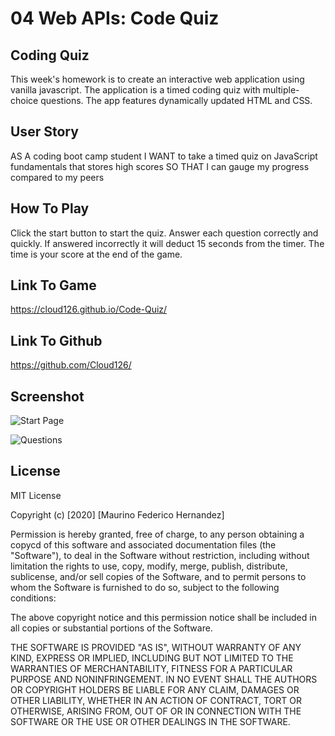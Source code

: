 # 04 Web APIs: Code Quiz

## Coding Quiz

This week's homework is to create an interactive web application using vanilla javascript. The application is a timed coding quiz with multiple-choice questions. The app features dynamically updated HTML and CSS.

## User Story

AS A coding boot camp student
I WANT to take a timed quiz on JavaScript fundamentals that stores high scores
SO THAT I can gauge my progress compared to my peers

## How To Play

Click the start button to start the quiz. Answer each question correctly and quickly. If answered incorrectly it will deduct 15 seconds from the timer. The time is your score at the end of the game. 

## Link To Game

https://cloud126.github.io/Code-Quiz/

## Link To Github

https://github.com/Cloud126/ 

## Screenshot

![Start Page](images/Screenshot_1.PNG "Screenshot-1")

![Questions](images/Screenshot_2.PNG "Screenshot-2")

## License

MIT License

Copyright (c) [2020] [Maurino Federico Hernandez]

Permission is hereby granted, free of charge, to any person obtaining a copycd
of this software and associated documentation files (the "Software"), to deal
in the Software without restriction, including without limitation the rights
to use, copy, modify, merge, publish, distribute, sublicense, and/or sell
copies of the Software, and to permit persons to whom the Software is
furnished to do so, subject to the following conditions:

The above copyright notice and this permission notice shall be included in all
copies or substantial portions of the Software.

THE SOFTWARE IS PROVIDED "AS IS", WITHOUT WARRANTY OF ANY KIND, EXPRESS OR
IMPLIED, INCLUDING BUT NOT LIMITED TO THE WARRANTIES OF MERCHANTABILITY,
FITNESS FOR A PARTICULAR PURPOSE AND NONINFRINGEMENT. IN NO EVENT SHALL THE
AUTHORS OR COPYRIGHT HOLDERS BE LIABLE FOR ANY CLAIM, DAMAGES OR OTHER
LIABILITY, WHETHER IN AN ACTION OF CONTRACT, TORT OR OTHERWISE, ARISING FROM,
OUT OF OR IN CONNECTION WITH THE SOFTWARE OR THE USE OR OTHER DEALINGS IN THE
SOFTWARE.